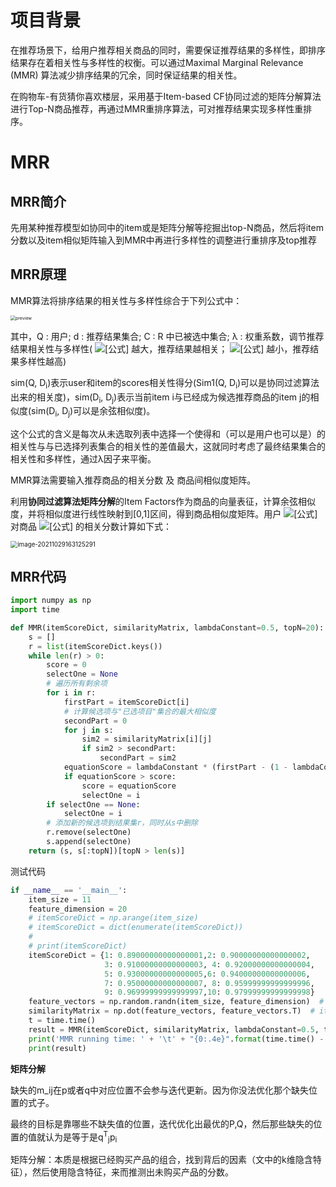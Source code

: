# 项目背景

在推荐场景下，给用户推荐相关商品的同时，需要保证推荐结果的多样性，即排序结果存在着相关性与多样性的权衡。可以通过Maximal Marginal Relevance (MMR) 算法减少排序结果的冗余，同时保证结果的相关性。

在购物车-有货猜你喜欢楼层，采用基于Item-based CF协同过滤的矩阵分解算法进行Top-N商品推荐，再通过MMR重排序算法，可对推荐结果实现多样性重排序。

# MRR

## MRR简介

先用某种推荐模型如协同中的item或是矩阵分解等挖掘出top-N商品，然后将item分数以及item相似矩阵输入到MMR中再进行多样性的调整进行重排序及top推荐

## MRR原理

MMR算法将排序结果的相关性与多样性综合于下列公式中：

<img src="https://pic1.zhimg.com/v2-72abd551d9bcd88082d549e89878ef48_r.jpg" alt="preview" style="zoom:50%;" />

其中，Q : 用户;  d : 推荐结果集合;  C : R 中已被选中集合;  λ : 权重系数，调节推荐结果相关性与多样性( ![[公式]](https://www.zhihu.com/equation?tex=%5Clambda) 越大，推荐结果越相关； ![[公式]](https://www.zhihu.com/equation?tex=%5Clambda) 越小，推荐结果多样性越高)

sim(Q, D<sub>i</sub>)表示user和item的scores相关性得分(Sim1(Q, D<sub>i</sub>)可以是协同过滤算法出来的相关度)，sim(D<sub>i</sub>, D<sub>j</sub>)表示当前item i与已经成为候选推荐商品的item j的相似度(sim(D<sub>i</sub>, D<sub>j</sub>)可以是余弦相似度)。

这个公式的含义是每次从未选取列表中选择一个使得和（可以是用户也可以是）的相关性与与已选择列表集合的相关性的差值最大，这就同时考虑了最终结果集合的相关性和多样性，通过λ因子来平衡。



MMR算法需要输入推荐商品的相关分数  及  商品间相似度矩阵。

利用**协同过滤算法矩阵分解**的Item Factors作为商品的向量表征，计算余弦相似度，并将相似度进行线性映射到[0,1]区间，得到商品相似度矩阵。用户 ![[公式]](https://www.zhihu.com/equation?tex=u) 对商品 ![[公式]](https://www.zhihu.com/equation?tex=i) 的相关分数计算如下式：

<img src="C:\Users\ankai2\AppData\Roaming\Typora\typora-user-images\image-20211029163125291.png" alt="image-20211029163125291" style="zoom:70%;" />

## MRR代码

~~~ python
import numpy as np
import time

def MMR(itemScoreDict, similarityMatrix, lambdaConstant=0.5, topN=20):
    s = []
    r = list(itemScoreDict.keys())
    while len(r) > 0:
        score = 0
        selectOne = None
        # 遍历所有剩余项
        for i in r:
            firstPart = itemScoreDict[i]
            # 计算候选项与"已选项目"集合的最大相似度
            secondPart = 0
            for j in s:
                sim2 = similarityMatrix[i][j]
                if sim2 > secondPart:
                    secondPart = sim2
            equationScore = lambdaConstant * (firstPart - (1 - lambdaConstant) * secondPart)
            if equationScore > score:
                score = equationScore
                selectOne = i
        if selectOne == None:
            selectOne = i
        # 添加新的候选项到结果集r，同时从s中删除
        r.remove(selectOne)
        s.append(selectOne)
    return (s, s[:topN])[topN > len(s)]
~~~

测试代码

~~~python
if __name__ == '__main__':
    item_size = 11
    feature_dimension = 20
    # itemScoreDict = np.arange(item_size)
    # itemScoreDict = dict(enumerate(itemScoreDict))
    #
    # print(itemScoreDict)
    itemScoreDict = {1: 0.89000000000000001,2: 0.90000000000000002, 
                     3: 0.91000000000000003, 4: 0.92000000000000004, 
                     5: 0.93000000000000005,6: 0.94000000000000006, 
                     7: 0.95000000000000007, 8: 0.95999999999999996, 
                     9: 0.96999999999999997,10: 0.97999999999999998}	
    feature_vectors = np.random.randn(item_size, feature_dimension)  # 商品特征embeding
    similarityMatrix = np.dot(feature_vectors, feature_vectors.T)  # item的相似度矩阵
    t = time.time()
    result = MMR(itemScoreDict, similarityMatrix, lambdaConstant=0.5, topN=10)
    print('MMR running time: ' + '\t' + "{0:.4e}".format(time.time() - t))
    print(result)
~~~





**矩阵分解**

缺失的m_ij在p或者q中对应位置不会参与迭代更新。因为你没法优化那个缺失位置的式子。

最终的目标是靠哪些不缺失值的位置，迭代优化出最优的P,Q，然后那些缺失的位置的值就认为是等于是q<sup>T</sup><sub>j</sub>p<sub>i</sub>



矩阵分解：本质是根据已经购买产品的组合，找到背后的因素（文中的k维隐含特征），然后使用隐含特征，来而推测出未购买产品的分数。